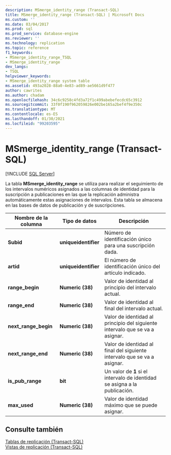 ```yaml
---
description: MSmerge_identity_range (Transact-SQL)
title: MSmerge_identity_range (Transact-SQL) | Microsoft Docs
ms.custom: ''
ms.date: 03/04/2017
ms.prod: sql
ms.prod_service: database-engine
ms.reviewer: ''
ms.technology: replication
ms.topic: reference
f1_keywords:
- MSmerge_identity_range_TSQL
- MSmerge_identity_range
dev_langs:
- TSQL
helpviewer_keywords:
- MSmerge_identity_range system table
ms.assetid: 493a2028-88a0-4e83-ad89-ae5661d9f477
author: cawrites
ms.author: chadam
ms.openlocfilehash: 34c6c9258c4fd3a72f1c499abebefecdc65c3912
ms.sourcegitcommit: 33f0f190f962059826e002be165a2bef4f9e350c
ms.translationtype: MT
ms.contentlocale: es-ES
ms.lasthandoff: 01/30/2021
ms.locfileid: "99203595"
---
```

# <a name="msmerge_identity_range-transact-sql"></a>MSmerge_identity_range (Transact-SQL)
[!INCLUDE [SQL Server](../../includes/applies-to-version/sqlserver.md)]

  La tabla **MSmerge_identity_range** se utiliza para realizar el seguimiento de los intervalos numéricos asignados a las columnas de identidad para la suscripción a publicaciones en las que la replicación administra automáticamente estas asignaciones de intervalos. Esta tabla se almacena en las bases de datos de publicación y de suscripciones.  
  
|Nombre de la columna|Tipo de datos|Descripción|  
|-----------------|---------------|-----------------|  
|**Subid**|**uniqueidentifier**|Número de identificación único para una suscripción dada.|  
|**artid**|**uniqueidentifier**|El número de identificación único del artículo indicado.|  
|**range_begin**|**Numeric (38)**|Valor de identidad al principio del intervalo actual.|  
|**range_end**|**Numeric (38)**|Valor de identidad al final del intervalo actual.|  
|**next_range_begin**|**Numeric (38)**|Valor de identidad al principio del siguiente intervalo que se va a asignar.|  
|**next_range_end**|**Numeric (38)**|Valor de identidad al final del siguiente intervalo que se va a asignar.|  
|**is_pub_range**|**bit**|Un valor de **1** si el intervalo de identidad se asigna a la publicación.|  
|**max_used**|**Numeric (38)**|Valor de identidad máximo que se puede asignar.|  
  
## <a name="see-also"></a>Consulte también  
 [Tablas de replicación &#40;Transact-SQL&#41;](../../relational-databases/system-tables/replication-tables-transact-sql.md)   
 [Vistas de replicación &#40;Transact-SQL&#41;](../../relational-databases/system-views/replication-views-transact-sql.md)  
  
  
